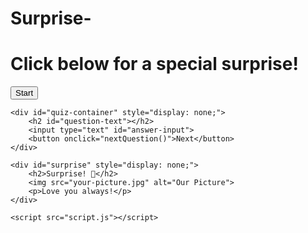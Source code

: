# Surprise-
<!DOCTYPE html>
<html lang="en">
<head>
    <meta charset="UTF-8">
    <meta name="viewport" content="width=device-width, initial-scale=1.0">
    <title>Special Surprise</title>
    <link rel="stylesheet" href="styles.css">
</head>
<body>
    <div id="start-screen">
        <h1>Click below for a special surprise!</h1>
        <button onclick="startQuiz()">Start</button>
    </div>

    <div id="quiz-container" style="display: none;">
        <h2 id="question-text"></h2>
        <input type="text" id="answer-input">
        <button onclick="nextQuestion()">Next</button>
    </div>

    <div id="surprise" style="display: none;">
        <h2>Surprise! 🎉</h2>
        <img src="your-picture.jpg" alt="Our Picture">
        <p>Love you always!</p>
    </div>

    <script src="script.js"></script>
</body>
</html>

